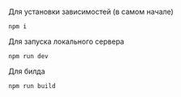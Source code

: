 Для установки зависимостей (в самом начале)
```
npm i
```

Для запуска локального сервера
```
npm run dev
```

Для билда
```
npm run build
```
